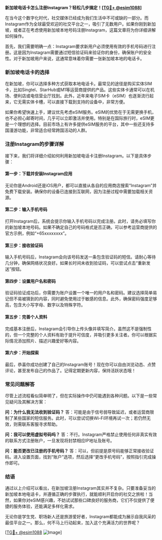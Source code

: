 **新加坡电话卡怎么注册Instagram？轻松几步搞定！[[TG💪+ @esim1088](https://t.me/s/esim1088)]**

在当今这个数字化时代，社交媒体已经成为我们生活中不可或缺的一部分。而Instagram作为全球最受欢迎的社交平台之一，吸引了无数用户。如果你刚到新加坡，或者正在考虑使用新加坡本地号码注册Instagram，这篇文章将为你详细讲解如何操作。

首先，我们需要明确一点：Instagram要求新用户必须使用有效的手机号码进行注册。这是因为Instagram需要通过短信验证码来验证你的身份，确保账户的安全性。对于新加坡用户来说，这通常意味着你需要一张新加坡本地的电话卡。

### 新加坡电话卡的选择

在新加坡，你可以选择多种方式获取本地电话卡。最常见的途径是购买实体SIM卡，比如Singtel、StarHub或M1等运营商提供的产品。这些实体卡通常可以在机场、便利店或电信营业厅找到。此外，近年来电子SIM卡（eSIM）也逐渐流行起来，它无需实体卡槽，可以直接下载到支持的设备中，非常方便。

如果你希望快速上手，建议优先考虑eSIM服务。eSIM的优势在于无需更换手机，也不必担心邮寄时间，几乎可以立即激活并使用。特别是在国际旅行时，eSIM更是一个理想的选择。目前市场上有许多提供eSIM服务的平台，其中一些还支持多国漫游功能，非常适合经常跨国活动的人群。

### 注册Instagram的步骤详解

接下来，我们将详细介绍如何利用新加坡电话卡注册Instagram。以下是具体步骤：

#### 第一步：下载并安装Instagram应用

无论你是Android还是iOS用户，都可以直接从各自的应用商店搜索“Instagram”并免费下载安装。确保你的设备已连接到互联网，因为注册过程中需要加载相关资源。

#### 第二步：输入手机号码

打开Instagram后，系统会提示你输入手机号码以完成注册。此时，请务必填写你的新加坡本地号码。如果不确定自己的号码格式是否正确，可以参考运营商提供的官方示例，例如“+65xxxxxxxx”。

#### 第三步：接收验证码

输入手机号码后，Instagram会向该号码发送一条包含验证码的短信。请耐心等待几分钟，确保网络状况良好。如果长时间未收到验证码，可以尝试点击“重新发送”按钮。

#### 第四步：设置用户名和密码

验证码验证成功后，你需要为账户设置一个唯一的用户名和密码。建议选择简单易记但不易被猜到的内容，同时避免使用过于敏感的信息。此外，确保密码强度足够高，包含大小写字母、数字以及特殊字符。

#### 第五步：完善个人资料

完成基本注册后，Instagram会引导你上传头像并填写简介。虽然这不是强制性的，但一个完整的个人资料有助于提升可信度，并吸引更多关注者。你可以根据实际情况添加照片、描述兴趣爱好等内容。

#### 第六步：开始探索

最后，恭喜你成功创建了自己的Instagram账号！现在你可以自由浏览动态、点赞评论，甚至发布自己的作品了。记得定期更新内容，保持活跃状态哦！

### 常见问题解答

尽管上述流程看似简单明了，但在实际操作中仍可能遇到各种问题。以下是一些常见疑问及其解决方案：

**问：为什么我无法收到验证码？**
答：可能是由于信号弱导致延迟，或者运营商限制了某些国家的短信服务。此时，可以尝试切换Wi-Fi环境再试一次；若仍然无效，则需联系客服寻求帮助。

**问：我可以使用虚拟号码吗？**
答：不行。Instagram严格禁止使用任何非真实有效的联系方式注册账户，一旦发现将封禁相应IP地址及账号。

**问：能否更改已注册的手机号码？**
答：可以，但前提是原号码能够正常接收验证码。进入设置页面，找到“账户”选项，然后选择“更改手机号码”，按照指引完成操作即可。

### 结语

通过以上介绍可以看出，在新加坡注册Instagram其实并不复杂。只要准备妥当的新加坡本地电话卡，并遵循正确的步骤执行，就能顺利开启你的社交之旅啦！当然，如果你对eSIM感兴趣，不妨试试那些口碑良好的服务商，它们不仅提供了便捷的服务体验，还能满足多样化需求。

无论你是学生党、职场新人还是旅游爱好者，Instagram都能成为展示自我风采的最佳平台之一。那么，何不马上行动起来，加入这个充满活力的世界呢？

[[TG💪+ @esim1088](https://t.me/s/esim1088) ![Image](https://i.postimg.cc/4NQfJmqS/Snipaste-2025-05-13-00-14-12.png)]